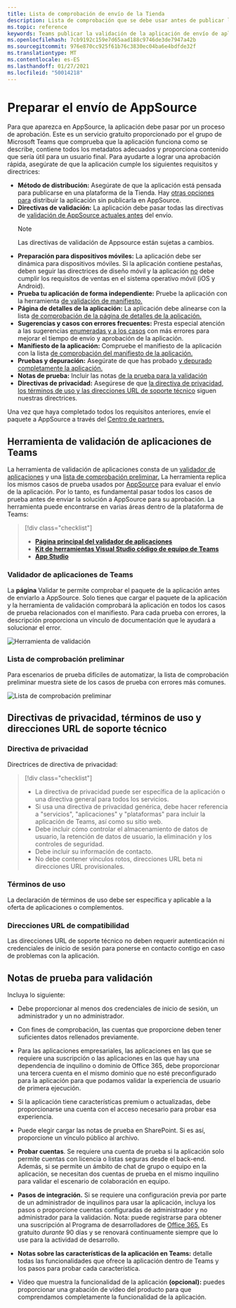 ```yaml
---
title: Lista de comprobación de envío de la Tienda
description: Lista de comprobación que se debe usar antes de publicar la aplicación de Microsoft Teams en AppSource
ms.topic: reference
keywords: Teams publicar la validación de la aplicación de envío de aplicaciones de Teams de envío de la tienda de office
ms.openlocfilehash: 7cb9192c159e7d65aad188c9746de3de7947a42b
ms.sourcegitcommit: 976e870cc925f61b76c3830ec04ba6e4bdfde32f
ms.translationtype: MT
ms.contentlocale: es-ES
ms.lasthandoff: 01/27/2021
ms.locfileid: "50014218"
---
```

# <a name="prepare-for-appsource-submission"></a>Preparar el envío de AppSource  

Para que aparezca en AppSource, la aplicación debe pasar por un proceso de aprobación. Este es un servicio gratuito proporcionado por el grupo de Microsoft Teams que comprueba que la aplicación funciona como se describe, contiene todos los metadatos adecuados y proporciona contenido que sería útil para un usuario final. Para ayudarte a lograr una aprobación rápida, asegúrate de que la aplicación cumple los siguientes requisitos y directrices:

* **Método de distribución:** Asegúrate de que la aplicación está pensada para publicarse en una plataforma de la Tienda. Hay [otras opciones para](../../overview.md) distribuir la aplicación sin publicarla en AppSource.
* **Directivas de validación:** La aplicación debe pasar todas las directivas de [validación de AppSource actuales antes](https://docs.microsoft.com/legal/marketplace/certification-policies#1140-teams) del envío. 
  > [!NOTE] 
  > Las directivas de validación de Appsource están sujetas a cambios.
* **Preparación para dispositivos móviles:** La aplicación debe ser dinámica para dispositivos móviles. Si la aplicación contiene pestañas, [](~/tabs/design/tabs-mobile.md) deben seguir las directrices de diseño móvil y la aplicación [no](~/concepts/deploy-and-publish/appsource/prepare/frequently-failed-cases.md#-mobile-responsiveness-no-direct-upsell-or-payment) debe cumplir los requisitos de ventas en el sistema operativo móvil (iOS y Android).
* **Prueba tu aplicación de forma independiente:** Pruebe la aplicación con la herramienta [de validación de manifiesto.](#teams-app-validation-tool)
* **Página de detalles de la aplicación:** La aplicación debe alinearse con la lista [de comprobación de la página de detalles de la aplicación.](detail-page-checklist.md)
* **Sugerencias y casos con errores frecuentes:** Presta especial atención a las sugerencias [enumeradas y a los casos](frequently-failed-cases.md)  con más errores para mejorar el tiempo de envío y aprobación de la aplicación.
* **Manifiesto de la aplicación:** Compruebe el manifiesto de la aplicación con la lista [de comprobación del manifiesto de la aplicación.](app-manifest-checklist.md)
* **Pruebas y depuración:** Asegúrate de que has probado [y depurado completamente la aplicación.](../../../build-and-test/debug.md)
* **Notas de prueba:** Incluir las notas [de la prueba para la validación](#test-notes-for-validation)
* **Directivas de privacidad:** Asegúrese de que [la directiva de privacidad, los términos de uso y las direcciones URL de soporte técnico](#privacy-policy-terms-of-use-and-support-urls) siguen nuestras directrices.

Una vez que haya completado todos los requisitos anteriores, envíe el paquete a AppSource a través del [Centro de partners.](/office/dev/store/use-partner-center-to-submit-to-appsource)

## <a name="teams-app-validation-tool"></a>Herramienta de validación de aplicaciones de Teams

La herramienta de validación de aplicaciones consta de un [validador de aplicaciones](#teams-app-validator) y una [lista de comprobación preliminar.](#preliminary-checklist) La herramienta replica los mismos casos de prueba usados por [AppSource](/office/dev/store/submit-to-appsource-via-partner-center) para evaluar el envío de la aplicación. Por lo tanto, es fundamental pasar todos los casos de prueba antes de enviar la solución a AppSource para su aprobación. La herramienta puede encontrarse en varias áreas dentro de la plataforma de Teams:

> [!div class="checklist"]
>
> * [**Página principal del validador de aplicaciones**](https://dev.teams.microsoft.com/appvalidation.html)
> * [**Kit de herramientas Visual Studio código de equipo de Teams**](/toolkit/visual-studio-code-overview.md)
> * [**App Studio**](/concepts/build-and-test/app-studio-overview.md)

### <a name="teams-app-validator"></a>Validador de aplicaciones de Teams

La **página** Validar te permite comprobar el paquete de la aplicación antes de enviarlo a AppSource. Solo tienes que cargar el paquete de la aplicación y la herramienta de validación comprobará la aplicación en todos los casos de prueba relacionados con el manifiesto. Para cada prueba con errores, la descripción proporciona un vínculo de documentación que le ayudará a solucionar el error.

![Herramienta de validación](../../../../assets/images/validation-tool/validator.png)

### <a name="preliminary-checklist"></a>Lista de comprobación preliminar

Para escenarios de prueba difíciles de automatizar, la lista de comprobación preliminar muestra siete de los casos de prueba con errores más comunes.

![Lista de comprobación preliminar](../../../../assets/images/validation-tool/preliminary-checklist.png)

## <a name="privacy-policy-terms-of-use-and-support-urls"></a>Directivas de privacidad, términos de uso y direcciones URL de soporte técnico

### <a name="privacy-policy"></a>Directiva de privacidad

Directrices de directiva de privacidad:

> [!div class="checklist"]
>
> * La directiva de privacidad puede ser específica de la aplicación o una directiva general para todos los servicios.
> * Si usa una directiva de privacidad genérica, debe hacer referencia a "servicios", "aplicaciones" y "plataformas" para incluir la aplicación de Teams, así como su sitio web.
> * Debe incluir cómo controlar el almacenamiento de datos de usuario, la retención de datos de usuario, la eliminación y los controles de seguridad.
> * Debe incluir su información de contacto.
> * No debe contener vínculos rotos, direcciones URL beta ni direcciones URL provisionales.

### <a name="terms-of-use"></a>Términos de uso

La declaración de términos de uso debe ser específica y aplicable a la oferta de aplicaciones o complementos.

### <a name="support-urls"></a>Direcciones URL de compatibilidad

Las direcciones URL de soporte técnico no deben requerir autenticación ni credenciales de inicio de sesión para ponerse en contacto contigo en caso de problemas con la aplicación.

## <a name="test-notes-for-validation"></a>Notas de prueba para validación

Incluya lo siguiente:

* Debe proporcionar al menos dos credenciales de inicio de sesión, un administrador y un no administrador.

* Con fines de comprobación, las cuentas que proporcione deben tener suficientes datos rellenados previamente.

* Para las aplicaciones empresariales, las aplicaciones en las que se requiere una suscripción o las aplicaciones en las que hay una dependencia de inquilino o dominio de Office 365, debe proporcionar una tercera cuenta en el mismo dominio que no esté preconfigurado para la aplicación para que podamos validar la experiencia de usuario de primera ejecución.

* Si la aplicación tiene características premium o actualizadas, debe proporcionarse una cuenta con el acceso necesario para probar esa experiencia.

* Puede elegir cargar las notas de prueba en SharePoint. Si es así, proporcione un vínculo público al archivo.

* **Probar cuentas**. Se requiere una cuenta de prueba si la aplicación solo permite cuentas con licencia o listas seguras desde el back-end. Además, si se permite un ámbito de chat de grupo o equipo en la aplicación, se necesitan dos cuentas de prueba en el mismo inquilino para validar el escenario de colaboración en equipo.

* **Pasos de integración.** Si se requiere una configuración previa por parte de un administrador de inquilinos para usar la aplicación, incluya los pasos o proporcione cuentas configuradas de administrador y no administrador para la validación. Nota: puede registrarse para obtener una suscripción al Programa de desarrolladores de [Office 365.](https://developer.microsoft.com/microsoft-365/dev-program) Es gratuito *durante* 90 días y se renovará continuamente siempre que lo use para la actividad de desarrollo.

* **Notas sobre las características de la aplicación en Teams:** detalle todas las funcionalidades que ofrece la aplicación dentro de Teams y los pasos para probar cada característica.

* Vídeo que muestra la funcionalidad de la aplicación **(opcional):** puedes proporcionar una grabación de vídeo del producto para que comprendamos completamente la funcionalidad de la aplicación.
